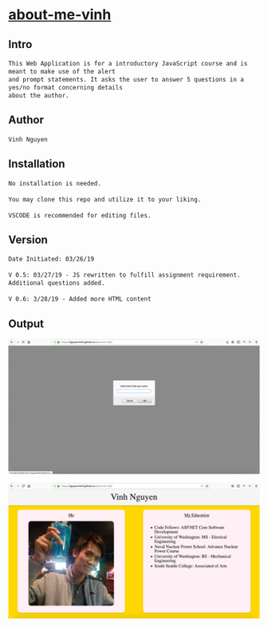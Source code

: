 # [about-me-vinh](https://nguyenvinh2.github.io/about-me-vinh/)

## Intro

    This Web Application is for a introductory JavaScript course and is meant to make use of the alert 
    and prompt statements. It asks the user to answer 5 questions in a yes/no format concerning details 
    about the author.

## Author

    Vinh Nguyen
    
## Installation

    No installation is needed.

    You may clone this repo and utilize it to your liking.

    VSCODE is recommended for editing files.

## Version

    Date Initiated: 03/26/19

    V 0.5: 03/27/19 - JS rewritten to fulfill assignment requirement. Additional questions added.

    V 0.6: 3/28/19 - Added more HTML content

## Output

![Image](img/output.png)

![Site](img/frontsite.png)


